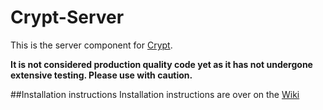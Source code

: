 Crypt-Server
============
This is the server component for [Crypt](https://github.com/grahamgilbert/Crypt).

__It is not considered production quality code yet as it has not undergone extensive testing. Please use with caution.__

##Installation instructions
Installation instructions are over on the [Wiki](https://github.com/grahamgilbert/Crypt-Server/wiki)